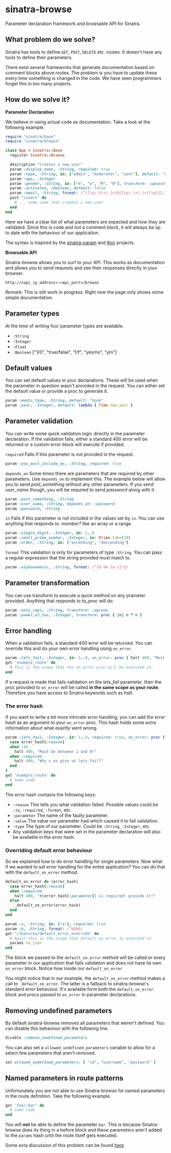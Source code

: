 # sinatra-browse

Parameter declaration framework and browsable API for Sinatra.

## What problem do we solve?

Sinatra has tools to define `GET`, `POST`, `DELETE` etc. routes. It doesn't have any tools to define their parameters.

There exist several frameworks that generate documentation based on comment blocks above routes. The problem is you have to update these every time something is changed in the code. We have seen programmers forget this in too many projects.

## How do we solve it?

**Parameter Declaration**

We believe in using actual code as documentation. Take a look at the following example.

```ruby
require "sinatra/base"
require "sinatra/browse"

class App < Sinatra::Base
  register Sinatra::Browse

  description "Creates a new user"
  param :display_name, :String, required: true
  param :type, :String, in: ["admin", "moderator", "user"], default: "user"
  param :age, :Integer
  param :gender, :String, in: ["m", "w", "M", "W"], transform: :upcase
  param :activated, :Boolean, default: false
  param :email, :String, format: /^([\w\.%\+\-]+)@([\w\-]+\.)+([\w]{2,})$/
  post "/users" do
    # ... some code that creates a new user
  end
end
```

Here we have a clear list of what parameters are expected and how they are validated. Since this is code and not a comment block, it will always be up to date with the behaviour of our application.

The syntax is inspired by the [sinatra-param](https://github.com/mattt/sinatra-param) and [thor](https://github.com/erikhuda/thor) projects.

**Browsable API**

Sinatra-browse allows you to surf to your API. This works as documentation and allows you to send requests and see their responses directly in your browser.

    http://<api_ip_address>:<api_port>/browse

*Remark:* This is still work in progress. Right now the page only shows some simple documentation.

## Parameter types

At the time of writing four parameter types are available.

* `:String`
* `:Integer`
* `:Float`
* `:Boolean` ["1/0", "true/false", "t/f", "yes/no", "y/n"]

## Default values

You can set default values in your declarations. These will be used when the parameter in question wasn't provided in the request. You can either set the default value or provide a proc to generate it.

```ruby
param :media_type, :String, default: "book"
param :year, :Integer, default: lambda { Time.now.year }
```

## Parameter validation

You can write some quick validation logic directly in the parameter declaration. If the validation fails, either a standard 400 error will be returned or a custom error block will execute if provided.

`required` Fails if this parameter is not provided in the request.

```ruby
param :you_must_include_me, :String, required: true
```

`depends_on` Some times there are parameters that are required by other parameters. Use `depends_on` to implement this. The example below will allow you to send *post_something* without any other parameters. If you send *user_name* though, you will be required to send *password* along with it.

```ruby
param :post_something, :String
param :user_name, :String, depends_on: :password
param :password, :String
```

`in` Fails if this parameter is not included in the values set by `in`. You can use anything that responds to *.member?* like an array or a range.

```ruby
param :single_digit, :Integer, in: 1..9
param :small_prime_number, :Integer, in: Prime.take(10)
param :order, :String, in: ["ascending", "descending"]
```

`format` This validation is only for parameters of type `:String`. You can pass a regular expression that the string provided must match to.

```ruby
param :alphanumeric, :String, format: /^[0-9A-Za-z]*$/
```

## Parameter transformation

You can use transform to execute a quick method on any prameter provided. Anything that responds to *to_proc* will do.

```ruby
param :only_caps, :String, transform: :upcase
param :power_of_two, :Integer, transform: proc { |n| n * n }
```

## Error handling

When a validation fails, a standard 400 error will be returned. You can override this and do your own error handling using `on_error`.

```ruby
param :lets_fail, :Integer, in: 1..9, on_error: proc { halt 400, "Must be between 1 and 9!" }
get 'example_route' do
  # This is the scope that the on_error proc will be executed in.
end
```

If a request is made that fails validation on the *lets_fail* parameter, then the proc provided to `on_error` will be called **in the same scope as your route**. Therefore you have access to Sinatra keywords such as *halt*.

### The error hash

If you want to write a bit more intricate error handling, you can add *the error hash* as an argument to your `on_error` proc. This hash holds some extra information about what exactly went wrong.

```ruby
param :lets_fail, :Integer, in: 1..9, required: true, on_error: proc { |error_hash|
  case error_hash[:reason]
  when :in
    halt 400, "Must be between 1 and 9!"
  when :required
    halt 400, "Why u no give us lets_fail?"
  end
}
get 'example_route' do
  # Some code
end
```

The error hash contains the following keys:

* `:reason` This tells you what validation failed. Possible values could be `:in`, `:required`, `:format`, etc.
* `:parameter` The name of the faulty parameter.
* `:value` The value our parameter had which caused it to fail validation.
* `:type` The type of our parameter. Could be `:String`, `:Integer`, etc.
* Any validation keys that were set in the parameter declaration will also be available in the error hash.

### Overriding default error behaviour

So we explained how to do error handling for single parameters. Now what if we wanted to set error handling for the entire application? You can do that with the `default_on_error` method.

```ruby
default_on_error do |error_hash|
  case error_hash[:reason]
  when :required
    halt 400, "#{error_hash[:parameter]} is required! provide it!"
  else
    _default_on_error(error_hash)
  end
end

param :a, :String, in: ["a"], required: true
param :b, :String, format: /^bbb$/
get "/features/default_error_override" do
  # Again this is the scope that default_on_error is executed in
  params.to_json
end
```

The block we passed to the `default_on_error` method will be called or every parameter in our application that fails validation and does not have its own `on_error` block. Notice how inside our `default_on_error`

You might notice that in our example, the `default_on_error` method makes a call to `_default_on_error`. The latter is a fallback to sinatra-browse's standard error behaviour. It's available form both the `default_on_error` block and procs passed to `on_error` in parameter declarations.

## Removing undefined parameters

By default sinatra-browse removes all parameters that weren't defined. You can disable this behaviour with the following line.

```ruby
disable :remove_undefined_parameters
```

You can also set a `allowed_undefined_parameters` variable to allow for a select few parameters that aren't removed.

```ruby
set allowed_undefined_parameters: [ "id", "username", "password" ]
```

## Named parameters in route patterns

Unfortunately you are not able to use Sinatra-browse for named parameters in the route definition. Take the following example.

```ruby
get 'foo/:bar' do
  # some code
end
```

You will ***not*** be able to define the parameter `bar`. This is because Sinatra-browse does its thing in a before block and these parameters aren't added to the `params` hash until the route itself gets executed.

Some exta discussion of this problem can be found [here](https://github.com/sinatra/sinatra/issues/417).
